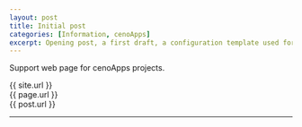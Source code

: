 ```yaml
---
layout: post
title: Initial post
categories: [Information, cenoApps]
excerpt: Opening post, a first draft, a configuration template used for testing.
---
```


Support web page for cenoApps projects. 


{{ site.url }}  
{{ page.url }}    
{{ post.url }}

---------------------------------------
